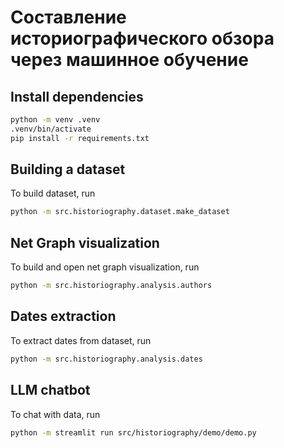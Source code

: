 #  Составление историографического обзора через машинное обучение

## Install dependencies

```bash
python -m venv .venv
.venv/bin/activate
pip install -r requirements.txt
```

## Building a dataset

To build dataset, run

```bash
python -m src.historiography.dataset.make_dataset
```

## Net Graph visualization

To build and open net graph visualization, run

```bash
python -m src.historiography.analysis.authors
```

## Dates extraction

To extract dates from dataset, run

```bash 
python -m src.historiography.analysis.dates
```

## LLM chatbot

To chat with data, run

```bash
python -m streamlit run src/historiography/demo/demo.py
```